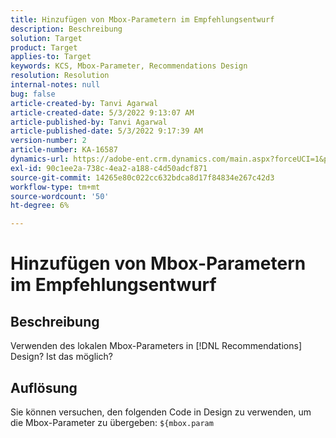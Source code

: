 ```yaml
---
title: Hinzufügen von Mbox-Parametern im Empfehlungsentwurf
description: Beschreibung
solution: Target
product: Target
applies-to: Target
keywords: KCS, Mbox-Parameter, Recommendations Design
resolution: Resolution
internal-notes: null
bug: false
article-created-by: Tanvi Agarwal
article-created-date: 5/3/2022 9:13:07 AM
article-published-by: Tanvi Agarwal
article-published-date: 5/3/2022 9:17:39 AM
version-number: 2
article-number: KA-16587
dynamics-url: https://adobe-ent.crm.dynamics.com/main.aspx?forceUCI=1&pagetype=entityrecord&etn=knowledgearticle&id=c1d4563a-c1ca-ec11-a7b5-6045bd00dca1
exl-id: 90c1ee2a-738c-4ea2-a188-c4d50adcf871
source-git-commit: 14265e80c022cc632bdca8d17f84834e267c42d3
workflow-type: tm+mt
source-wordcount: '50'
ht-degree: 6%

---
```


# Hinzufügen von Mbox-Parametern im Empfehlungsentwurf

## Beschreibung

Verwenden des lokalen Mbox-Parameters in [!DNL Recommendations] Design? Ist das möglich? 

## Auflösung

Sie können versuchen, den folgenden Code in Design zu verwenden, um die Mbox-Parameter zu übergeben: `${mbox.param`
